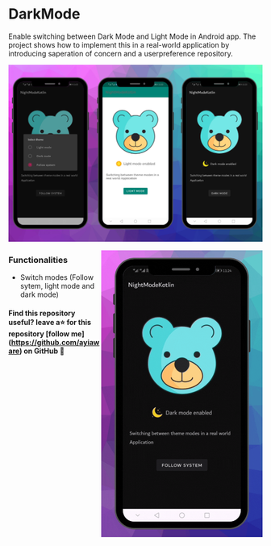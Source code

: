 # DarkMode
Enable switching between Dark Mode and Light Mode in Android app. The project shows how to implement this in a real-world application by introducing saperation of concern and a userpreference repository.

<p align="center">
<img src="/previews/screenshot.png"/>
</p>

<img src="/previews/gif.gif" align="right" width="320"/>

### Functionalities
- Switch modes (Follow sytem, light mode and dark mode)

#### Find this repository useful? leave a⭐ for this repository [follow me] (https://github.com/ayiaware) on GitHub 🤩


